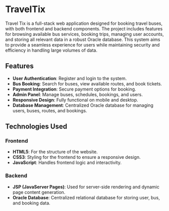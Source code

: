 # TravelTix
Travel Tix is a full-stack web application designed for booking travel buses, with both frontend and backend components. The project includes features for browsing available bus services, booking trips, managing user accounts, and storing all relevant data in a robust Oracle database. This system aims to provide a seamless experience for users while maintaining security and efficiency in handling large volumes of data.
## Features
- **User Authentication**: Register and login to the system.
- **Bus Booking**: Search for buses, view available routes, and book tickets.
- **Payment Integration**: Secure payment options for booking.
- **Admin Panel**: Manage buses, schedules, bookings, and users.
- **Responsive Design**: Fully functional on mobile and desktop.
- **Database Management**: Centralized Oracle database for managing users, buses, routes, and bookings.

## Technologies Used

### Frontend
- **HTML5**: For the structure of the website.
- **CSS3**: Styling for the frontend to ensure a responsive design.
- **JavaScript**: Handles frontend logic and interactivity.

### Backend
- **JSP (JavaServer Pages)**: Used for server-side rendering and dynamic page content generation.
- **Oracle Database**: Centralized relational database for storing user, bus, and booking data.

